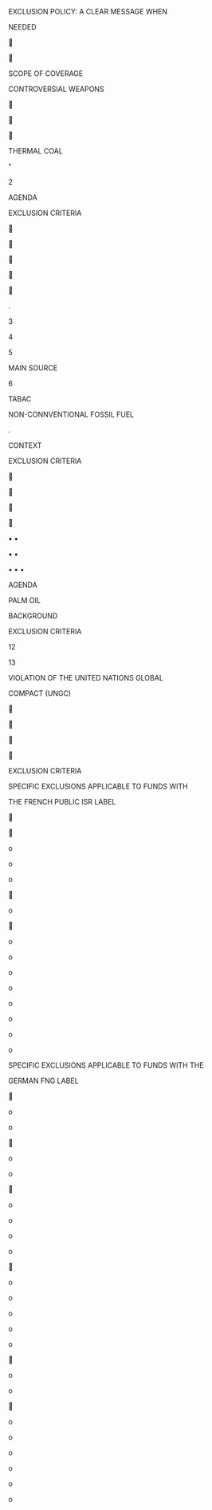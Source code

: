 EXCLUSION POLICY: A CLEAR MESSAGE WHEN

NEEDED











SCOPE OF COVERAGE

CONTROVERSIAL WEAPONS















THERMAL COAL



"

2



AGENDA



EXCLUSION CRITERIA























.



3

4

5



MAIN SOURCE



6



TABAC



NON-CONNVENTIONAL FOSSIL FUEL



.

CONTEXT



EXCLUSION CRITERIA

















▪ ▪

▪ ▪



▪ ▪ ▪

AGENDA



PALM OIL



BACKGROUND



EXCLUSION CRITERIA



12

13

VIOLATION OF THE UNITED NATIONS GLOBAL

COMPACT (UNGC)



















EXCLUSION CRITERIA

SPECIFIC EXCLUSIONS APPLICABLE TO FUNDS WITH

THE FRENCH PUBLIC ISR LABEL









o



o



o





o





o



o



o



o



o

o



o

o



SPECIFIC EXCLUSIONS APPLICABLE TO FUNDS WITH THE

GERMAN FNG LABEL





o



o





o



o



o



o



o



o





o

o



o



o



o





o



o







o



o

o

o

o

o